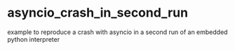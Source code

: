 # asyncio_crash_in_second_run
example to reproduce a crash with asyncio in a second run of an embedded python interpreter
